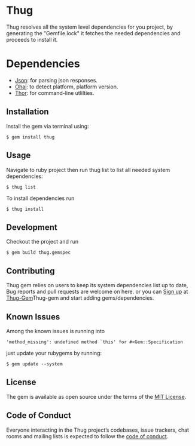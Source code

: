 # Thug

Thug resolves all the system level dependencies for you project, by generating the "Gemfile.lock" it fetches the needed dependencies and proceeds to install it.

# Dependencies

* [Json](https://rubygems.org/gems/json): for parsing json responses.
* [Ohai](https://github.com/opscode/ohai): to detect platform, platform version.
* [Thor](https://github.com/erikhuda/thor): for command-line utlilties.


## Installation

Install the gem via terminal using: 

    $ gem install thug

## Usage

Navigate to ruby project then run thug list to list all needed system dependencies:

	$ thug list

To install dependencies run

	$ thug install

## Development

Checkout the project and run 

	$ gem build thug.gemspec

## Contributing

Thug gem relies on users to keep its system dependencies list up to date, Bug reports and pull requests are welcome on here. or you can [Sign up](http://165.227.143.244:1337/register) at [Thug-Gem](http://165.227.143.244:1337)Thug-gem and start adding gems/dependencies.

## Known Issues

Among the known issues is running into

	
	'method_missing': undefined method `this' for #<Gem::Specification
	

just update your rubygems by running:

	$ gem update --system

## License

The gem is available as open source under the terms of the [MIT License](http://opensource.org/licenses/MIT).

## Code of Conduct

Everyone interacting in the Thug project’s codebases, issue trackers, chat rooms and mailing lists is expected to follow the [code of conduct](https://github.com/sherifalaa55/thug/blob/master/CODE_OF_CONDUCT.md).
